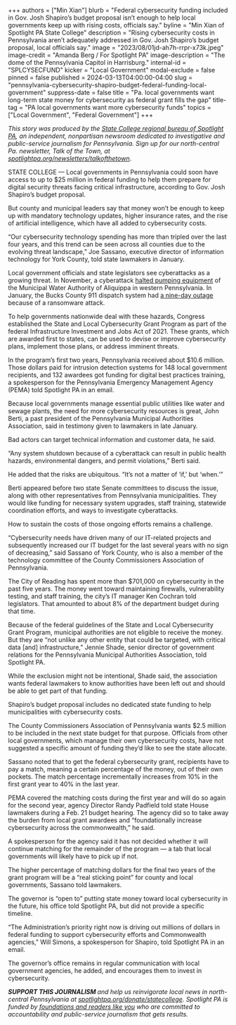 +++
authors = ["Min Xian"]
blurb = "Federal cybersecurity funding included in Gov. Josh Shapiro’s budget proposal isn’t enough to help local governments keep up with rising costs, officials say."
byline = "Min Xian of Spotlight PA State College"
description = "Rising cybersecurity costs in Pennsylvania aren’t adequately addressed in Gov. Josh Shapiro’s budget proposal, local officials say."
image = "2023/08/01jd-ah7h-rrpr-x73k.jpeg"
image-credit = "Amanda Berg / For Spotlight PA"
image-description = "The dome of the Pennsylvania Capitol in Harrisburg."
internal-id = "SPLCYSECFUND"
kicker = "Local Government"
modal-exclude = false
pinned = false
published = 2024-03-13T04:00:00-04:00
slug = "pennsylvania-cybersecurity-shapiro-budget-federal-funding-local-government"
suppress-date = false
title = "Pa. local governments want long-term state money for cybersecurity as federal grant fills the gap"
title-tag = "PA local governments want more cybersecurity funds"
topics = ["Local Government", "Federal Government"]
+++

<em>This story was produced by the </em><a href="https://www.spotlightpa.org/statecollege"><em>State College regional bureau of Spotlight PA</em></a><em>, an independent, nonpartisan newsroom dedicated to investigative and public-service journalism for Pennsylvania. Sign up for our north-central Pa. newsletter, Talk of the Town, at </em><a href="https://www.spotlightpa.org/newsletters/talkofthetown"><em>spotlightpa.org/newsletters/talkofthetown</em></a>.

STATE COLLEGE — Local governments in Pennsylvania could soon have access to up to $25 million in federal funding to help them prepare for digital security threats facing critical infrastructure, according to Gov. Josh Shapiro’s budget proposal.

But county and municipal leaders say that money won’t be enough to keep up with mandatory technology updates, higher insurance rates, and the rise of artificial intelligence, which have all added to cybersecurity costs.

“Our cybersecurity technology spending has more than tripled over the last four years, and this trend can be seen across all counties due to the evolving threat landscape,” Joe Sassano, executive director of information technology for York County, told state lawmakers in January.<strong></strong>

Local government officials and state legislators see cyberattacks as a growing threat. In November, a cyberattack <a href="https://www.cbsnews.com/pittsburgh/news/municipal-water-authority-of-aliquippa-hacked-iranian-backed-cyber-group/">halted pumping equipment</a> of the Municipal Water Authority of Aliquippa in western Pennsylvania. In January, the Bucks County 911 dispatch system had <a href="https://6abc.com/bucks-county-911-cyberattack-who-is-akira-emergency-dispatch-system/14370946/">a nine-day outage</a> because of a ransomware attack.

To help governments nationwide deal with these hazards, Congress established the State and Local Cybersecurity Grant Program as part of the federal Infrastructure Investment and Jobs Act of 2021. These grants, which are awarded first to states, can be used to devise or improve cybersecurity plans, implement those plans, or address imminent threats.

<script src="https://www.spotlightpa.org/embed.js" async></script><div data-spl-embed-version="1" data-spl-src="https://www.spotlightpa.org/embeds/newsletter/?cta=Sign%20up%20for%20our%20new%20regional%20newsletter%2C%20%3Cb%3ETalk%20of%20the%20Town%3C%2Fb%3E%2C%20and%20get%20all%20the%20news%20and%20notes%20from%20State%20College%20and%20north-central%20PA.&button=Sign%20Up%20Now&preselect=state_college&eyebrow=DON'T%20MISS%20A%20BEAT"></div>

In the program’s first two years, Pennsylvania received about $10.6 million. Those dollars paid for intrusion detection systems for 148 local government recipients, and 132 awardees got funding for digital best practices training, a spokesperson for the Pennsylvania Emergency Management Agency (PEMA) told Spotlight PA in an email.

Because local governments manage essential public utilities like water and sewage plants, the need for more cybersecurity resources is great, John Berti, a past president of the Pennsylvania Municipal Authorities Association, said in testimony given to lawmakers in late January.

Bad actors can target technical information and customer data, he said.

“Any system shutdown because of a cyberattack can result in public health hazards, environmental dangers, and permit violations,” Berti said.

He added that the risks are ubiquitous. “It’s not a matter of ‘if,’ but ‘when.’”

Berti appeared before two state Senate committees to discuss the issue, along with other representatives from Pennsylvania municipalities. They would like funding for necessary system upgrades, staff training, statewide coordination efforts, and ways to investigate cyberattacks.

How to sustain the costs of those ongoing efforts remains a challenge.

“Cybersecurity needs have driven many of our IT-related projects and subsequently increased our IT budget for the last several years with no sign of decreasing,” said Sassano of York County, who is also a member of the technology committee of the County Commissioners Association of Pennsylvania.

The City of Reading has spent more than $701,000 on cybersecurity in the past five years. The money went toward maintaining firewalls, vulnerability testing, and staff training, the city’s IT manager Ken Cochran told legislators. That amounted to about 8% of the department budget during that time.

Because of the federal guidelines of the State and Local Cybersecurity Grant Program, municipal authorities are not eligible to receive the money. But they are “not unlike any other entity that could be targeted, with critical data \[and\] infrastructure,” Jennie Shade, senior director of government relations for the Pennsylvania Municipal Authorities Association, told Spotlight PA.

While the exclusion might not be intentional, Shade said, the association wants federal lawmakers to know authorities have been left out and should be able to get part of that funding.

Shapiro’s budget proposal includes no dedicated state funding to help municipalities with cybersecurity costs.

The County Commissioners Association of Pennsylvania wants $2.5 million to be included in the next state budget for that purpose. Officials from other local governments, which manage their own cybersecurity costs, have not suggested a specific amount of funding they’d like to see the state allocate.

Sassano noted that to get the federal cybersecurity grant, recipients have to pay a match, meaning a certain percentage of the money, out of their own pockets. The match percentage incrementally increases from 10% in the first grant year to 40% in the last year.

<script src="https://www.spotlightpa.org/embed.js" async></script><div data-spl-embed-version="1" data-spl-src="https://www.spotlightpa.org/embeds/donate/"></div>

PEMA covered the matching costs during the first year and will do so again for the second year, agency Director Randy Padfield told state House lawmakers during a Feb. 21 budget hearing. The agency did so to take away the burden from local grant awardees and “foundationally increase cybersecurity across the commonwealth,” he said.

A spokesperson for the agency said it has not decided whether it will continue matching for the remainder of the program — a tab that local governments will likely have to pick up if not.

The higher percentage of matching dollars for the final two years of the grant program will be a “real sticking point” for county and local governments, Sassano told lawmakers.

The governor is “open to” putting state money toward local cybersecurity in the future, his office told Spotlight PA, but did not provide a specific timeline.

“The Administration’s priority right now is driving out millions of dollars in federal funding to support cybersecurity efforts and Commonwealth agencies,” Will Simons, a spokesperson for Shapiro, told Spotlight PA in an email.

The governor’s office remains in regular communication with local government agencies, he added, and encourages them to invest in cybersecurity.

<strong><em>SUPPORT THIS JOURNALISM </em></strong><em>and help us reinvigorate local news in north-central Pennsylvania at </em><a href="http://spotlightpa.org/donate/statecollege"><em>spotlightpa.org/donate/statecollege</em></a><em>. Spotlight PA is funded by </em><a href="https://www.spotlightpa.org/support"><em>foundations and readers like you</em></a><em> who are committed to accountability and public-service journalism that gets results.</em>

